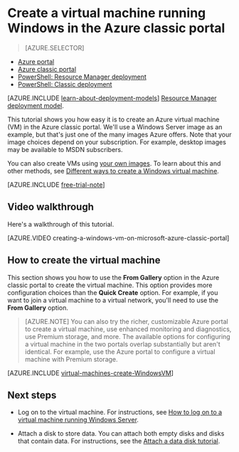 <properties
    pageTitle="Create a virtual machine running Windows in Azure"
    description="Create a Windows virtual machine in the Azure classic portal."
    services="virtual-machines"
    documentationCenter=""
    authors="cynthn"
    manager="timlt"
    editor=""
    tags="azure-service-management"/>

<tags
    ms.service="virtual-machines"
    ms.workload="infrastructure-services"
    ms.tgt_pltfrm="vm-windows"
    ms.devlang="na"
    ms.topic="article"
    ms.date="08/11/2015"
    ms.author="cynthn"/>

# Create a virtual machine running Windows in the Azure classic portal

> [AZURE.SELECTOR]
- [Azure portal](virtual-machines-windows-tutorial.md)
- [Azure classic portal](virtual-machines-windows-tutorial-classic-portal.md)
- [PowerShell: Resource Manager deployment](virtual-machines-deploy-rmtemplates-powershell.md)
- [PowerShell: Classic deployment](virtual-machines-ps-create-preconfigure-windows-vms.md)

[AZURE.INCLUDE [learn-about-deployment-models](../../includes/learn-about-deployment-models-classic-include.md)] [Resource Manager deployment model](virtual-machines-windows-tutorial.md).

This tutorial shows you how easy it is to create an Azure virtual machine (VM) in the Azure classic portal. We'll use a Windows Server image as an example, but that's just one of the many images Azure offers. Note that your image choices depend on your subscription. For example, desktop images may be available to MSDN subscribers.

You can also create VMs using [your own images](virtual-machines-create-upload-vhd-windows-server.md). To learn about this and other methods, see [Different ways to create a Windows virtual machine](virtual-machines-windows-choices-create-vm.md).

[AZURE.INCLUDE [free-trial-note](../../includes/free-trial-note.md)]

## Video walkthrough

Here's a walkthrough of this tutorial.

[AZURE.VIDEO creating-a-windows-vm-on-microsoft-azure-classic-portal]

## <a id="createvirtualmachine"> </a>How to create the virtual machine

This section shows you how to use the **From Gallery** option in the Azure classic portal to create the virtual machine. This option provides more configuration choices than the **Quick Create** option. For example, if you want to join a virtual machine to a virtual network, you'll need to use the **From Gallery** option.

> [AZURE.NOTE] You can also try the richer, customizable Azure portal to create a virtual machine, use enhanced monitoring and diagnostics, use Premium storage, and more. The available options for configuring a virtual machine in the two portals overlap substantially but aren't identical. For example, use the Azure portal to configure a virtual machine with Premium storage.

[AZURE.INCLUDE [virtual-machines-create-WindowsVM](../../includes/virtual-machines-create-windowsvm.md)]

## Next steps

- Log on to the virtual machine. For instructions, see [How to log on to a virtual machine running Windows Server](virtual-machines-log-on-windows-server.md).

- Attach a disk to store data. You can attach both empty disks and disks that contain data. For instructions, see the [Attach a data disk tutorial](storage-windows-attach-disk.md).

